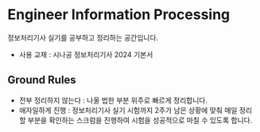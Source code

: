 # Engineer Information Processing
정보처리기사 실기를 공부하고 정리하는 공간입니다.
- 사용 교재 : 시나공 정보처리기사 2024 기본서

## Ground Rules
- 전부 정리하지 않는다 : 나올 법한 부분 위주로 빠르게 정리합니다.
- 애자일하게 진행 : 정보처리기사 실기 시험까지 2주가 남은 상황에 맞춰 매일 정리할 부분을 확인하는 스크럼을 진행하여 시험을 성공적으로 마칠 수 있도록 합니다.